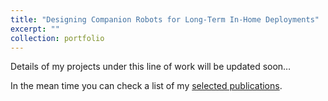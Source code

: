 ```yaml
---
title: "Designing Companion Robots for Long-Term In-Home Deployments"
excerpt: ""
collection: portfolio
---
```

Details of my projects under this line of work will be updated soon…

In the mean time you can check a list of my [selected publications](https://bengisucagiltay.github.io/publications/).


<!-- "Short description of portfolio item number 2 <br/><img src='/images/500x300.png'>" -->
<!-- This is an item in your portfolio. It can be have images or nice text. If you name the file .md, it will be parsed as markdown. If you name the file .html, it will be parsed as HTML.  -->
